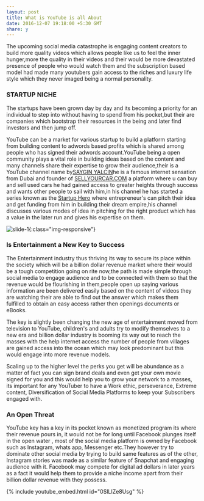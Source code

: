 ```yaml
---
layout: post
title: What is YouTube is all About
date: 2016-12-07 19:18:00 +5:30 GMT
share: y
---
```

The upcoming social media catastrophe is engaging content creators to build more quality videos which allows people like us to feel the inner hunger,more the quality in their videos and their would be more devastated presence of people who  would watch them and the subscription based model had made many youtubers gain access to the riches and luxury life style which they never imaged being a normal personality.

<!--break-->
### STARTUP NICHE

The startups have been grown day by day and its becoming a priority for an individual to step into without having to spend from his pocket,but their are companies which bootstrap their resources in the being and later find investors and then jump off.

YouTube can be a market for various startup to build a platform starting from building content to adwords based profits which is shared among people who has signed their adwords account.YouTube being a open community plays a vital role in building ideas based on the content and many channels share their expertise to grow their audience,their is a YouTube channel name by[SAYGIN YALCIN](http://sayginyalcin.de/)he is a famous internet sensation from Dubai and founder of [SELLYOURCAR.COM](http://www.sellyourcar.com/) a platform where u can buy and sell used cars he had gained access to greater heights through success and wants other people to sail with him,in his channel he has started a series known as the [Startup Hero](https://www.youtube.com/playlist?list=PLPUlQxJA2a9B_8KgzVx8hw0J1l-NmAJnZ) where entrepreneur's can pitch their idea and get funding from him in building their dream empire,his channel discusses various modes of idea in pitching for the right product which has a value in the later run and gives his expertise on them.

![slide-1](http://res.cloudinary.com/www-ajitmarshall-com/image/upload/v1481114885/youtube-marketing_m7gjds.png){:class="img-responsive"}

### Is Entertainment a New Key to Success

The Entertainment industry thus thriving  its way to secure its place within the society which will be a billion dollar revenue market where their would be a tough competition going on rite now,the path is made simple through social media to engage audience and to be connected with them so that the revenue would be flourishing in them,people open up saying various information are been delivered easily based on the content of videos they are watching their are able to find out the answer which makes them fulfilled to obtain an easy access rather then openings documents or eBooks.

The key is slightly been changing the new age of entertainment moved from television to YouTube, children's and adults try to modify themselves to a new era and billion dollar industry is booming its way out to reach the masses with the help internet access the number of people from villages are gained access into the ocean which may look predominant but this would engage into more revenue models.


Scaling up to the higher level the perks you get will be abundance as a matter of fact you can sign brand deals and even get your own movie signed for you and this would help you to grow your network to a masses, its important for any YouTuber to have a  Work ethic, perseverance, Extreme content, Diversification of Social Media Platforms to keep your Subscribers engaged with. 

### An Open Threat

YouTube key has a key in its pocket known as monetized program its where their revenue pours in, it would not be for long until Facebook plunges itself in the open water , most of the social media platform is owned by Facebook such as Instagram, whats app, Messenger etc.They however try to dominate other social media by trying to build same features as of the other, Instagram stories was made as a similar feature of Snapchat and engaging audience with it. Facebook may compete for digital ad dollars in later years as a fact it would help them to provide a niche income apart from their billion dollar revenue with they possess.

{% include youtube_embed.html id="0SlLIZe8Usg" %}  

 